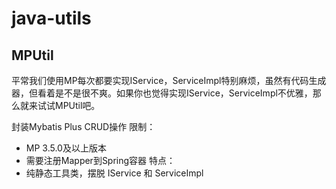 # java-utils

## MPUtil
平常我们使用MP每次都要实现IService，ServiceImpl特别麻烦，虽然有代码生成器，但看着是不是很不爽。如果你也觉得实现IService，ServiceImpl不优雅，那么就来试试MPUtil吧。
>
封装Mybatis Plus CRUD操作
限制：
- MP 3.5.0及以上版本
- 需要注册Mapper到Spring容器
特点：
- 纯静态工具类，摆脱 IService 和 ServiceImpl
